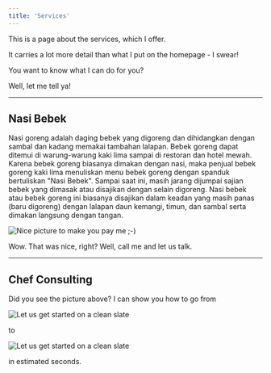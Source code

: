 ```yaml
---
title: 'Services'
---
```


This is a page about the services, which I offer.

It carries a lot more detail than what I put on the homepage - I swear!

You want to know what I can do for you?

Well, let me tell ya!

---

## Nasi Bebek

Nasi goreng adalah daging bebek yang digoreng dan dihidangkan dengan sambal dan kadang memakai tambahan lalapan. Bebek goreng dapat ditemui di warung-warung kaki lima sampai di restoran dan hotel mewah. Karena bebek goreng biasanya dimakan dengan nasi, maka penjual bebek goreng kaki lima menuliskan menu bebek goreng dengan spanduk bertuliskan "Nasi Bebek". Sampai saat ini, masih jarang dijumpai sajian bebek yang dimasak atau disajikan dengan selain digoreng. Nasi bebek atau bebek goreng ini biasanya disajikan dalam keadan yang masih panas (baru digoreng) dengan lalapan daun kemangi, timun, dan sambal serta dimakan langsung dengan tangan. 

![Nice picture to make you pay me ;-)](../images/selective-focus-photography-of-pasta-with-tomato-and-basil-1279330.jpg)

Wow. That was nice, right? Well, call me and let us talk.

---

## Chef Consulting

Did you see the picture above? I can show you how to go from

![Let us get started on a clean slate](../images/board-bunch-cooking-food-349609.jpg)

to

![Let us get started on a clean slate](../images/woman-pouring-juice-on-glass-3184192.jpg)

in estimated seconds.
